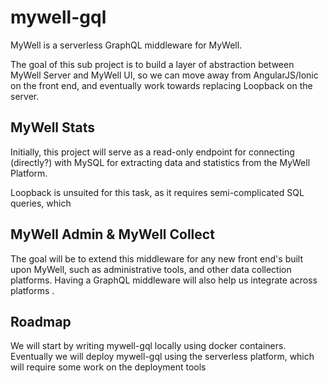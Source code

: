 # mywell-gql


MyWell is a serverless GraphQL middleware for MyWell.

The goal of this sub project is to build a layer of abstraction between MyWell Server and MyWell UI, so we can move away from AngularJS/Ionic on the front end, and eventually work towards replacing Loopback on the server.

## MyWell Stats

Initially, this project will serve as a read-only endpoint for connecting (directly?) with MySQL for extracting data and statistics from the MyWell Platform.

Loopback is unsuited for this task, as it requires semi-complicated SQL queries, which

## MyWell Admin & MyWell Collect

The goal will be to extend this middleware for any new front end's built upon MyWell, such as administrative tools, and other data collection platforms. Having a GraphQL middleware will also help us integrate across platforms .


## Roadmap

We will start by writing mywell-gql locally using docker containers. Eventually we will deploy mywell-gql using the serverless platform, which will require some work on the deployment tools
